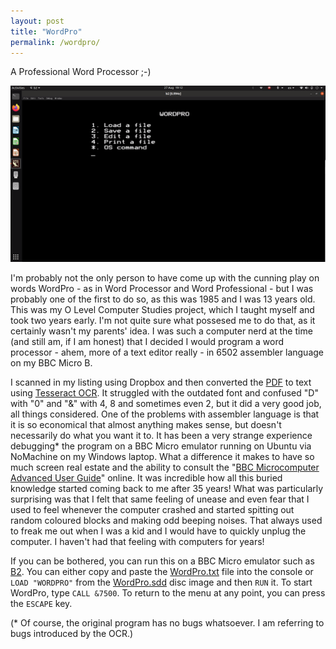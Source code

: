 ```yaml
---
layout: post
title: "WordPro"
permalink: /wordpro/
---
```

A Professional Word Processor ;-)
<!--more-->

![wordpro.png](/assets/wordpro.png)

I'm probably not the only person to have come up with the cunning play on words WordPro - as in Word Processor and Word Professional - but I was probably one of the first to do so, as this was 1985 and I was 13 years old. This was my O Level Computer Studies project, which I taught myself and took two years early. I'm not quite sure what possesed me to do that, as it certainly wasn't my parents' idea. I was such a computer nerd at the time (and still am, if I am honest) that I decided I would program a word processor - ahem, more of a text editor really - in 6502 assembler language on my BBC Micro B.

I scanned in my listing using Dropbox and then converted the [PDF](https://github.com/teticio/WordPro/blob/master/WordPro.pdf) to text using [Tesseract OCR](https://github.com/tesseract-ocr/tesseract). It struggled with the outdated font and confused "D" with "0" and "&" with 4, 8 and sometimes even 2, but it did a very good job, all things considered. One of the problems with assembler language is that it is so economical that almost anything makes sense, but doesn't necessarily do what you want it to. It has been a very strange experience debugging* the program on a BBC Micro emulator running on Ubuntu via NoMachine on my Windows laptop. What a difference it makes to have so much screen real estate and the ability to consult the "[BBC Microcomputer Advanced User Guide](http://stardot.org.uk/mirrors/www.bbcdocs.com/filebase/essentials/BBC%20Microcomputer%20Advanced%20User%20Guide.pdf)" online. It was incredible how all this buried knowledge started coming back to me after 35 years! What was particularly surprising was that I felt that same feeling of unease and even fear that I used to feel whenever the computer crashed and started spitting out random coloured blocks and making odd beeping noises. That always used to freak me out when I was a kid and I would have to quickly unplug the computer. I haven't had that feeling with computers for years!

If you can be bothered, you can run this on a BBC Micro emulator such as [B2](https://github.com/tom-seddon/b2). You can either copy and paste the [WordPro.txt](https://raw.githubusercontent.com/teticio/WordPro/master/WordPro.txt) file into the console or `LOAD "WORDPRO"` from the [WordPro.sdd](https://raw.githubusercontent.com/teticio/WordPro/master/WordPro.sdd) disc image and then `RUN` it. To start WordPro, type `CALL &7500`. To return to the menu at any point, you can press the `ESCAPE` key.

(* Of course, the original program has no bugs whatsoever. I am referring to bugs introduced by the OCR.)